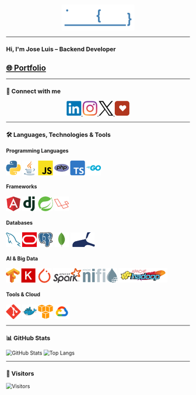 <div align="center">
  <img src="./assets/logos/jocodev-logo.png" alt="Logo" width="200"/>
</div>

---

### Hi, I'm Jose Luis – Backend Developer

## [🌐 Portfolio](https://joseluiscoloma.github.io/portfolio)

---

### 🔗 Connect with me
<p align="center">
  <a href="https://www.linkedin.com/in/jlcoloma/">
    <img src="./assets/logos/linkedin-icon.svg" alt="LinkedIn" height="40"/>
  </a>
  <a href="https://www.instagram.com/jocodev/">
    <img src="./assets/logos/instagram-icon.svg" alt="Instagram" height="40"/>
  </a>
  <a href="https://www.twitter.com/jocodev">
    <img src="./assets/logos/equis-icon.svg" alt="Twitter" height="40"/>
  </a>
  <a href="https://www.codewars.com/users/jocodev">
    <img src="./assets/logos/codewars-icon.svg" alt="Codewars" height="40"/>
  </a>
</p>

---

### 🛠️ Languages, Technologies & Tools
#### Programming Languages
<p>
  <img src="./assets/logos/python-icon.svg" alt="Python" height="40"/>
  <img src="./assets/logos/java-icon.svg" alt="Java" height="40"/>
  <img src="./assets/logos/javascript-icon.svg" alt="JavaScript" height="40"/>
  <img src="./assets/logos/php-icon.svg" alt="PHP" height="40"/>
  <img src="./assets/logos/typescript-icon.svg" alt="TypeScript" height="40"/>
  <img src="./assets/logos/golang-icon.svg" alt="GoLang" height="40"/>
</p>

#### Frameworks
<p>
  <img src="./assets/logos/angular-icon.svg" alt="Angular" height="40"/>
  <img src="./assets/logos/djangoproject-icon.svg" alt="Django" height="40"/>
  <img src="./assets/logos/springio-icon.svg" alt="Spring Boot" height="40"/>
  <img src="./assets/logos/laravel-icon.svg" alt="Laravel" height="40"/>
</p>

#### Databases
<p>
  <img src="./assets/logos/mysql-icon.svg" alt="MySQL" height="40"/>
  <img src="./assets/logos/oracle-icon.svg" alt="Oracle" height="40"/>
  <img src="./assets/logos/postgresql-icon.svg" alt="PostgreSQL" height="40"/>
  <img src="./assets/logos/mongodb-icon.svg" alt="MongoDB" height="40"/>
  <img src="./assets/logos/mariadb-icon.svg" alt="MariaDB" height="40"/>
</p>

#### AI & Big Data
<p>
  <img src="./assets/logos/tensorflow-icon.svg" alt="TensorFlow" height="40"/>
  <img src="./assets/logos/keras-icon.svg" alt="Keras" height="40"/>
  <img src="./assets/logos/pytorch-icon.svg" alt="PyTorch" height="40"/>
  <img src="./assets/logos/apache_spark-icon.svg" alt="Apache Spark" height="40"/>
  <img src="./assets/logos/apache-nifi-icon.png" alt="NiFi" height="40"/>
  <img src="./assets/logos/hadoop-icon.svg" alt="Hadoop" height="40"/>
</p>

#### Tools & Cloud
<p>
  <img src="./assets/logos/git-scm-icon.svg" alt="Git" height="40"/>
  <img src="./assets/logos/docker-icon.svg" alt="Docker" height="40"/>
  <img src="./assets/logos/amazon_aws-icon.svg" alt="AWS" height="40"/>
  <img src="./assets/logos/goggle-cloud-icon.png" alt="Google Cloud" height="40"/>
</p>

---

### 📊 GitHub Stats
![GitHub Stats](https://github-readme-stats.vercel.app/api?username=JoseLuisColoma&show_icons=true&theme=transparent)
![Top Langs](https://github-readme-stats.vercel.app/api/top-langs/?username=JoseLuisColoma&hide=html,css&theme=transparent)

---

### 👀 Visitors
![Visitors](https://komarev.com/ghpvc/?username=JoseLuisColoma&color=gray)
